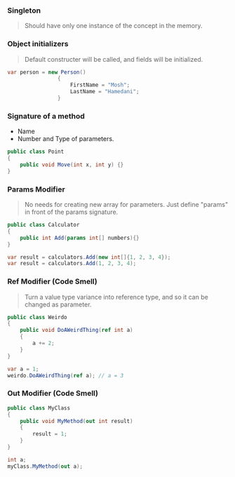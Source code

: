 ### Singleton

> Should have only one instance of the concept in the memory.

### Object initializers

> Default constructer will be called, and fields will be initialized.

```c#
var person = new Person()
				{
					FirstName = "Mosh";
					LastName = "Hamedani";
				}
```

### Signature of a method

- Name 
- Number and Type of parameters.

```c#
public class Point
{
	public void Move(int x, int y) {}
}
```

### Params Modifier

> No needs for creating new array for parameters. Just define "params" in front of the params signature.

```c#
public class Calculator
{
	public int Add(params int[] numbers){}
}

var result = calculators.Add(new int[]{1, 2, 3, 4});
var result = calculators.Add(1, 2, 3, 4);
```

### Ref Modifier (Code Smell)

> Turn a value type variance into reference type, and so it can be changed as parameter.

```c#
public class Weirdo
{
	public void DoAWeirdThing(ref int a)
	{
		a += 2;
	}
}

var a = 1;
weirdo.DoAWeirdThing(ref a); // a = 3
```

### Out Modifier (Code Smell)

```c#
public class MyClass
{
	public void MyMethod(out int result)
	{
		result = 1;
	}
}

int a;
myClass.MyMethod(out a);
```


